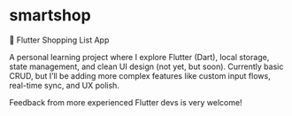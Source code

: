 # smartshop

🛒 Flutter Shopping List App

A personal learning project where I explore Flutter (Dart), local storage, state management, and clean UI design (not yet, but soon).
Currently basic CRUD, but I’ll be adding more complex features like custom input flows, real-time sync, and UX polish.

Feedback from more experienced Flutter devs is very welcome!
